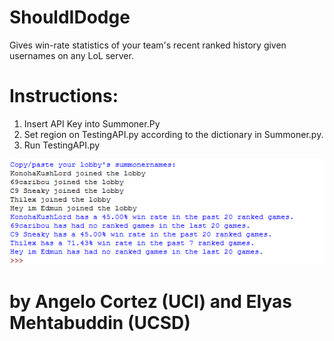 # ShouldIDodge
Gives win-rate statistics of your team's recent ranked history given usernames on any LoL server.

# Instructions:
1. Insert API Key into Summoner.Py
2. Set region on TestingAPI.py according to the dictionary in Summoner.py.
3. Run TestingAPI.py


![alt text](https://github.com/angelotc/ShouldIDodge/blob/master/static/shouldidodge.PNG)
#  by Angelo Cortez (UCI) and Elyas Mehtabuddin (UCSD)

